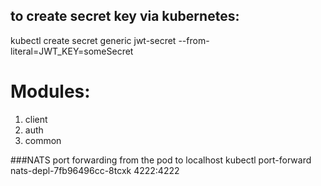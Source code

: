 ## to create secret key via kubernetes:
kubectl create secret generic jwt-secret --from-literal=JWT_KEY=someSecret

# Modules:
1) client
2) auth
3) common


###NATS port forwarding from the pod to localhost
kubectl port-forward nats-depl-7fb96496cc-8tcxk 4222:4222